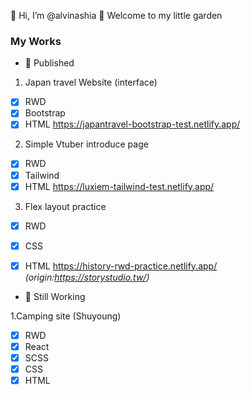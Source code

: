 👋 Hi, I’m @alvinashia
:hibiscus: Welcome to my little garden 

### My Works

- :bookmark_tabs: Published

1. Japan travel Website (interface)
- [x] RWD
- [X] Bootstrap
- [X] HTML
https://japantravel-bootstrap-test.netlify.app/

2. Simple Vtuber introduce page
- [x] RWD
- [X] Tailwind
- [X] HTML
https://luxiem-tailwind-test.netlify.app/

3. Flex layout practice
- [x] RWD
- [x] CSS
- [X] HTML
https://history-rwd-practice.netlify.app/
*(origin:https://storystudio.tw/)*



- :bookmark_tabs: Still Working

1.Camping site (Shuyoung)
- [x] RWD
- [x] React
- [x] SCSS
- [x] CSS
- [X] HTML

<!---
alvinashia/alvinashia is a ✨ special ✨ repository because its `README.md` (this file) appears on your GitHub profile.
You can click the Preview link to take a look at your changes.
--->
